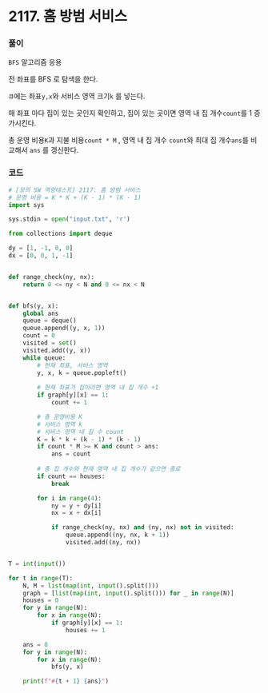 # 2117. 홈 방범 서비스

### 풀이 

`BFS` 알고리즘 응용

전 좌표를 BFS 로 탐색을 한다.

`큐`에는 좌표`y,x`와 서비스 영역 크기`k` 를 넣는다.

매 좌표 마다 집이 있는 곳인지 확인하고, 집이 있는 곳이면 영역 내 집 개수`count`를 1 증가시킨다.

총 운영 비용`K`과 지불 비용`count * M` , 영역 내 집 개수 `count`와 최대 집 개수`ans`를 비교해서 `ans` 를 갱신한다. 

### 코드

```python
# [모의 SW 역량테스트] 2117. 홈 방범 서비스
# 운영 비용 = K * K + (K - 1) * (K - 1)
import sys

sys.stdin = open("input.txt", 'r')

from collections import deque

dy = [1, -1, 0, 0]
dx = [0, 0, 1, -1]


def range_check(ny, nx):
	return 0 <= ny < N and 0 <= nx < N


def bfs(y, x):
	global ans
	queue = deque()
	queue.append((y, x, 1))
	count = 0
	visited = set()
    visited.add((y, x))
	while queue:
		# 현재 좌표, 서비스 영역
		y, x, k = queue.popleft()
		
        # 현재 좌표가 집이라면 영역 내 집 개수 +1
		if graph[y][x] == 1:
			count += 1

		# 총 운영비용 K
		# 서비스 영역 k
		# 서비스 영역 내 집 수 count
		K = k * k + (k - 1) * (k - 1)
		if count * M >= K and count > ans:
			ans = count
		
        # 총 집 개수와 현재 영역 내 집 개수가 같으면 종료
		if count == houses:
			break

		for i in range(4):
			ny = y + dy[i]
			nx = x + dx[i]

			if range_check(ny, nx) and (ny, nx) not in visited:
				queue.append((ny, nx, k + 1))
				visited.add((ny, nx))


T = int(input())

for t in range(T):
	N, M = list(map(int, input().split()))
	graph = [list(map(int, input().split())) for _ in range(N)]
	houses = 0
	for y in range(N):
		for x in range(N):
			if graph[y][x] == 1:
				houses += 1

	ans = 0
	for y in range(N):
		for x in range(N):
			bfs(y, x)

	print(f"#{t + 1} {ans}")

```

